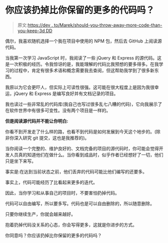 # 你应该扔掉比你保留的更多的代码吗？

> 原文:[https://dev . to/Marek/should-you-throw-away-more-code-than-you-keep-3d DD](https://dev.to/marek/should-you-throw-away-more-code-than-you-keep-3ddd)

偶尔，我喜欢随机选择一个我在项目中使用的 NPM 包，然后去 GitHub 上阅读源代码。

当我第一次学习 JavaScript 时，我阅读了一些 jQuery 和 Express 的源代码。这是一次积极的经历。令我惊讶的是，我能理解的代码比我预想的要多得多。在我学习的过程中，肯定有很多术语和概念需要我去查阅，但这帮助我学到了很多新东西。

我原以为它会更吓人，但实际上可读性很强。这可能在很大程度上是因为我很幸运，jQuery 和 Express 是编写良好并有文档记录的项目。

我也读过一些非常乱的代码库(我自己也写过很多乱七八糟的代码)，它向我展示了在软件世界中有很多可变性。没有两个项目是一样的。

**但是阅读源代码并不能让你明白:**

你看不到开发走了什么样的路，也看不到代码是如何发展到今天这个地步的。(除非你深入研究 git 提交，这也是我推荐的)。

当你阅读一个完整的、维护良好的、文档完备的项目的源代码时，你可能会觉得开发人员真的知道他们在做什么。当你看到成品时，似乎作者已经想好了一切，他们只是坐下来写。

事实是:在达到当前状态之前，他们丢弃的代码可能比他们编写的还要多。

事实上，代码可能经历了比看起来更多的迭代。

因此，当你学习和从事自己的项目时，不要害怕扔掉代码。

代码可以自由编写，所以要多写。代码也是可以自由删除的，所以随意删除。

只要你继续生产，你就会越来越好。

抱着扔掉代码没关系的心态，你会写得更多，这就是你进步的方式。

你同意吗？你应该扔掉比你保留的更多的代码吗？